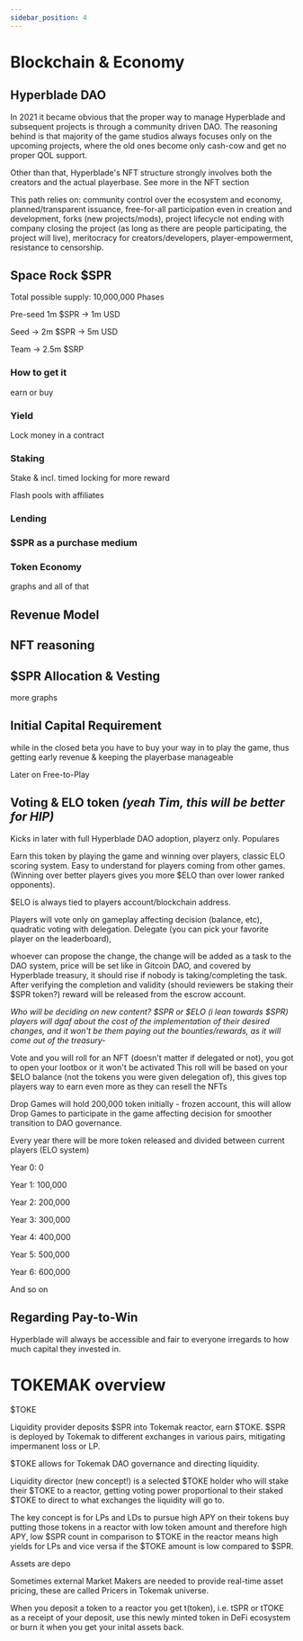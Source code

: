 ```yaml
---
sidebar_position: 4
---
```


<!-- **Blockchain & Economy** \
HyperBlade DAO; player ownership; $SPR - how to earn; what to do w it - yield/staking pool/lending, buying shit, token economy, voting; ELO token; Reasoning NFT; revenue model (include burning tokens); allocation & vesting; capital required to play (initially) -->

# Blockchain & Economy

## Hyperblade DAO

In 2021 it became obvious that the proper way to manage Hyperblade and subsequent projects is through a community driven DAO. The reasoning behind is that majority of the game studios always focuses only on the upcoming projects, where the old ones become only cash-cow and get no proper QOL support.

Other than that, Hyperblade's NFT structure strongly involves both the creators and the actual playerbase. See more in the NFT section

This path relies on: community control over the ecosystem and economy, planned/transparent issuance, free-for-all participation even in creation and development, forks (new projects/mods), project lifecycle not ending with company closing the project (as long as there are people participating, the project will live), meritocracy for creators/developers, player-empowerment, resistance to censorship.

## Space Rock $SPR

Total possible supply: 10,000,000
Phases

Pre-seed 1m $SPR -> 1m USD

Seed -> 2m $SPR -> 5m USD

Team -> 2.5m $SRP

### How to get it

earn or buy

### Yield

Lock money in a contract

### Staking

Stake & incl. timed locking for more reward

Flash pools with affiliates

### Lending

### $SPR as a purchase medium

### Token Economy

graphs and all of that

## Revenue Model

## NFT reasoning

## $SPR Allocation & Vesting

more graphs

## Initial Capital Requirement

while in the closed beta you have to buy your way in to play the game, thus getting early revenue & keeping the playerbase manageable

Later on Free-to-Play

## Voting & ELO token _(yeah Tim, this will be better for HIP)_

Kicks in later with full Hyperblade DAO adoption, playerz only. Populares

Earn this token by playing the game and winning over players, classic ELO scoring system. Easy to understand for players coming from other games. (Winning over better players gives you more $ELO than over lower ranked opponents).

$ELO is always tied to players account/blockchain address.

Players will vote only on gameplay affecting decision (balance, etc), quadratic voting with delegation. Delegate (you can pick your favorite player on the leaderboard),

whoever can propose the change, the change will be added as a task to the DAO system, price will be set like in Gitcoin DAO, and covered by Hyperblade treasury, it should rise if nobody is taking/completing the task. After verifying the completion and validity (should reviewers be staking their $SPR token?) reward will be released from the escrow account.

_Who will be deciding on new content? $SPR or $ELO (i lean towards $SPR) players will dgaf about the cost of the implementation of their desired changes, and it won't be them paying out the bounties/rewards, as it will come out of the treasury-_

Vote and you will roll for an NFT (doesn't matter if delegated or not), you got to open your lootbox or it won't be activated
This roll will be based on your $ELO balance (not the tokens you were given delegation of), this gives top players way to earn even more as they can resell the NFTs

Drop Games will hold 200,000 token initially - frozen account, this will allow Drop Games to participate in the game affecting decision for smoother transition to DAO governance.

Every year there will be more token released and divided between current players (ELO system)

Year 0: 0

Year 1: 100,000

Year 2: 200,000

Year 3: 300,000

Year 4: 400,000

Year 5: 500,000

Year 6: 600,000

And so on

## Regarding Pay-to-Win

Hyperblade will always be accessible and fair to everyone irregards to how much capital they invested in.

# TOKEMAK overview

$TOKE

Liquidity provider deposits $SPR into Tokemak reactor, earn $TOKE. $SPR is deployed by Tokemak to different exchanges in various pairs, mitigating impermanent loss or LP.

$TOKE allows for Tokemak DAO governance and directing liquidity.

Liquidity director (new concept!) is a selected $TOKE holder who will stake their $TOKE to a reactor, getting voting power proportional to their staked $TOKE to direct to what exchanges the liquidity will go to.

The key concept is for LPs and LDs to pursue high APY on their tokens buy putting those tokens in a reactor with low token amount and therefore high APY, low $SPR count in comparison to $TOKE in the reactor means high yields for LPs and vice versa if the $TOKE amount is low compared to $SPR.

Assets are depo

Sometimes external Market Makers are needed to provide real-time asset pricing, these are called Pricers in Tokemak universe.

When you deposit a token to a reactor you get t(token), i.e. tSPR or tTOKE as a receipt of your deposit, use this newly minted token in DeFi ecosystem or burn it when you get your inital assets back.
